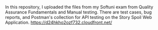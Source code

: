 In this repository, I uploaded the files from my Softuni exam from Quality Assurance Fundamentals and Manual testing. There are test cases, bug reports, and Postman's collection for API testing on the Story Spoil Web Application.
https://d24hkho2ozf732.cloudfront.net/
